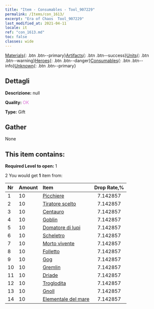```yaml
---
title: "Item - Consumables - Tool_907229"
permalink: /Items/con_1613/
excerpt: "Era of Chaos  Tool_907229"
last_modified_at: 2021-04-11
locale: it
ref: "con_1613.md"
toc: false
classes: wide
---
```

 [Materials](/it/Items/){: .btn .btn--primary}[Artifacts](/it/Items/Artifacts/){: .btn .btn--success}[Units](/it/Items/Units/){: .btn .btn--warning}[Heroes](/it/Items/Heroes/){: .btn .btn--danger}[Consumables](/it/Items/Consumables/){: .btn .btn--info}[Unknown](/it/Items/Unknown/){: .btn .btn--primary}

## Dettagli
 **Descrizione:** null

 **Quality:** <span style="color: #DA70D6">OK</span>

 **Type:** Gift

## Gather

  None

## This item contains:

 **Required Level to open:** 1

 2 You would get **1** item  from:

  | Nr | Amount |     Item    | Drop Rate,% |
  |:---|:-------|:------------|:---------:|
  | 1 | 10 | [Picchiere](/it/Items/unt_190/) | 7.142857 | 
  | 2 | 10 | [Tiratore scelto](/it/Items/unt_191/) | 7.142857 | 
  | 3 | 10 | [Centauro](/it/Items/unt_199/) | 7.142857 | 
  | 4 | 10 | [Goblin](/it/Items/unt_217/) | 7.142857 | 
  | 5 | 10 | [Domatore di lupi](/it/Items/unt_218/) | 7.142857 | 
  | 6 | 10 | [Scheletro](/it/Items/unt_208/) | 7.142857 | 
  | 7 | 10 | [Morto vivente](/it/Items/unt_209/) | 7.142857 | 
  | 8 | 10 | [Folletto](/it/Items/unt_226/) | 7.142857 | 
  | 9 | 10 | [Gog](/it/Items/unt_227/) | 7.142857 | 
  | 10 | 10 | [Gremlin](/it/Items/unt_235/) | 7.142857 | 
  | 11 | 10 | [Driade](/it/Items/unt_262/) | 7.142857 | 
  | 12 | 10 | [Troglodita](/it/Items/unt_244/) | 7.142857 | 
  | 13 | 10 | [Gnoll](/it/Items/unt_253/) | 7.142857 | 
  | 14 | 10 | [Elementale del mare](/it/Items/unt_275/) | 7.142857 | 
